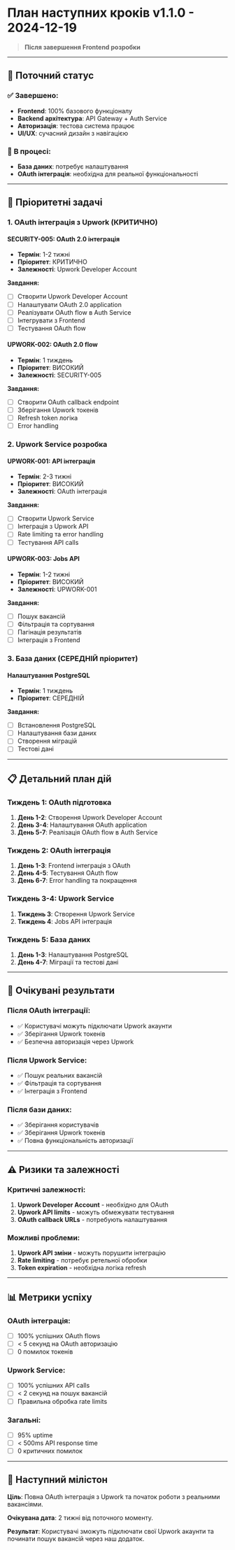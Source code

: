# План наступних кроків v1.1.0 - 2024-12-19

> **Після завершення Frontend розробки**

---

## 🎯 **Поточний статус**

### ✅ **Завершено:**
- **Frontend**: 100% базового функціоналу
- **Backend архітектура**: API Gateway + Auth Service
- **Авторизація**: тестова система працює
- **UI/UX**: сучасний дизайн з навігацією

### 🚧 **В процесі:**
- **База даних**: потребує налаштування
- **OAuth інтеграція**: необхідна для реальної функціональності

---

## 🚀 **Пріоритетні задачі**

### **1. OAuth інтеграція з Upwork (КРИТИЧНО)**

#### **SECURITY-005: OAuth 2.0 інтеграція**
- **Термін**: 1-2 тижні
- **Пріоритет**: КРИТИЧНО
- **Залежності**: Upwork Developer Account

**Завдання:**
- [ ] Створити Upwork Developer Account
- [ ] Налаштувати OAuth 2.0 application
- [ ] Реалізувати OAuth flow в Auth Service
- [ ] Інтегрувати з Frontend
- [ ] Тестування OAuth flow

#### **UPWORK-002: OAuth 2.0 flow**
- **Термін**: 1 тиждень
- **Пріоритет**: ВИСОКИЙ
- **Залежності**: SECURITY-005

**Завдання:**
- [ ] Створити OAuth callback endpoint
- [ ] Зберігання Upwork токенів
- [ ] Refresh token логіка
- [ ] Error handling

### **2. Upwork Service розробка**

#### **UPWORK-001: API інтеграція**
- **Термін**: 2-3 тижні
- **Пріоритет**: ВИСОКИЙ
- **Залежності**: OAuth інтеграція

**Завдання:**
- [ ] Створити Upwork Service
- [ ] Інтеграція з Upwork API
- [ ] Rate limiting та error handling
- [ ] Тестування API calls

#### **UPWORK-003: Jobs API**
- **Термін**: 1-2 тижні
- **Пріоритет**: ВИСОКИЙ
- **Залежності**: UPWORK-001

**Завдання:**
- [ ] Пошук вакансій
- [ ] Фільтрація та сортування
- [ ] Пагінація результатів
- [ ] Інтеграція з Frontend

### **3. База даних (СЕРЕДНІЙ пріоритет)**

#### **Налаштування PostgreSQL**
- **Термін**: 1 тиждень
- **Пріоритет**: СЕРЕДНІЙ

**Завдання:**
- [ ] Встановлення PostgreSQL
- [ ] Налаштування бази даних
- [ ] Створення міграцій
- [ ] Тестові дані

---

## 📋 **Детальний план дій**

### **Тиждень 1: OAuth підготовка**
1. **День 1-2**: Створення Upwork Developer Account
2. **День 3-4**: Налаштування OAuth application
3. **День 5-7**: Реалізація OAuth flow в Auth Service

### **Тиждень 2: OAuth інтеграція**
1. **День 1-3**: Frontend інтеграція з OAuth
2. **День 4-5**: Тестування OAuth flow
3. **День 6-7**: Error handling та покращення

### **Тиждень 3-4: Upwork Service**
1. **Тиждень 3**: Створення Upwork Service
2. **Тиждень 4**: Jobs API інтеграція

### **Тиждень 5: База даних**
1. **День 1-3**: Налаштування PostgreSQL
2. **День 4-7**: Міграції та тестові дані

---

## 🎯 **Очікувані результати**

### **Після OAuth інтеграції:**
- ✅ Користувачі можуть підключати Upwork акаунти
- ✅ Зберігання Upwork токенів
- ✅ Безпечна авторизація через Upwork

### **Після Upwork Service:**
- ✅ Пошук реальних вакансій
- ✅ Фільтрація та сортування
- ✅ Інтеграція з Frontend

### **Після бази даних:**
- ✅ Зберігання користувачів
- ✅ Зберігання Upwork токенів
- ✅ Повна функціональність авторизації

---

## ⚠️ **Ризики та залежності**

### **Критичні залежності:**
1. **Upwork Developer Account** - необхідно для OAuth
2. **Upwork API limits** - можуть обмежувати тестування
3. **OAuth callback URLs** - потребують налаштування

### **Можливі проблеми:**
1. **Upwork API зміни** - можуть порушити інтеграцію
2. **Rate limiting** - потребує ретельної обробки
3. **Token expiration** - необхідна логіка refresh

---

## 📊 **Метрики успіху**

### **OAuth інтеграція:**
- [ ] 100% успішних OAuth flows
- [ ] < 5 секунд на OAuth авторизацію
- [ ] 0 помилок токенів

### **Upwork Service:**
- [ ] 100% успішних API calls
- [ ] < 2 секунд на пошук вакансій
- [ ] Правильна обробка rate limits

### **Загальні:**
- [ ] 95% uptime
- [ ] < 500ms API response time
- [ ] 0 критичних помилок

---

## 🎉 **Наступний мілістон**

**Ціль**: Повна OAuth інтеграція з Upwork та початок роботи з реальними вакансіями.

**Очікувана дата**: 2 тижні від поточного моменту.

**Результат**: Користувачі зможуть підключати свої Upwork акаунти та починати пошук вакансій через наш додаток. 